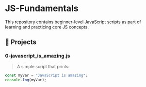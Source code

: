 # JS-Fundamentals

This repository contains beginner-level JavaScript scripts as part of learning and practicing core JS concepts.

## 📘 Projects

### 0-javascript_is_amazing.js

> A simple script that prints:
```js
const myVar = "JavaScript is amazing";
console.log(myVar);
